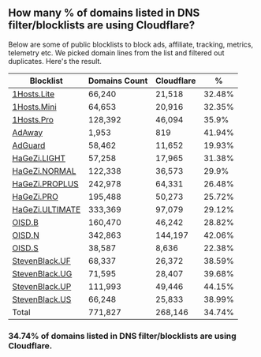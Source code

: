 ## How many % of domains listed in DNS filter/blocklists are using Cloudflare?


Below are some of public blocklists to block ads, affiliate, tracking, metrics, telemetry etc.
We picked domain lines from the list and filtered out duplicates.
Here's the result.


| Blocklist | Domains Count | Cloudflare | % |
| --- | --- | --- | --- |
| [1Hosts.Lite](https://raw.githubusercontent.com/badmojr/1Hosts/master/Lite/hosts.win) | 66,240 | 21,518 | 32.48% |
| [1Hosts.Mini](https://raw.githubusercontent.com/badmojr/1Hosts/master/mini/hosts.win) | 64,653 | 20,916 | 32.35% |
| [1Hosts.Pro](https://raw.githubusercontent.com/badmojr/1Hosts/master/Pro/hosts.win) | 128,392 | 46,094 | 35.9% |
| [AdAway](https://raw.githubusercontent.com/AdAway/adaway.github.io/master/hosts.txt) | 1,953 | 819 | 41.94% |
| [AdGuard](https://adguardteam.github.io/AdGuardSDNSFilter/Filters/filter.txt) | 58,462 | 11,652 | 19.93% |
| [HaGeZi.LIGHT](https://raw.githubusercontent.com/hagezi/dns-blocklists/main/hosts/light.txt) | 57,258 | 17,965 | 31.38% |
| [HaGeZi.NORMAL](https://raw.githubusercontent.com/hagezi/dns-blocklists/main/hosts/multi.txt) | 122,338 | 36,573 | 29.9% |
| [HaGeZi.PROPLUS](https://raw.githubusercontent.com/hagezi/dns-blocklists/main/hosts/pro.plus.txt) | 242,978 | 64,331 | 26.48% |
| [HaGeZi.PRO](https://raw.githubusercontent.com/hagezi/dns-blocklists/main/hosts/pro.txt) | 195,488 | 50,273 | 25.72% |
| [HaGeZi.ULTIMATE](https://raw.githubusercontent.com/hagezi/dns-blocklists/main/hosts/ultimate.txt) | 333,369 | 97,079 | 29.12% |
| [OISD.B](https://big.oisd.nl/dnsmasq) | 160,470 | 46,242 | 28.82% |
| [OISD.N](https://nsfw.oisd.nl/dnsmasq) | 342,863 | 144,197 | 42.06% |
| [OISD.S](https://small.oisd.nl/dnsmasq) | 38,587 | 8,636 | 22.38% |
| [StevenBlack.UF](https://raw.githubusercontent.com/StevenBlack/hosts/master/alternates/fakenews/hosts) | 68,337 | 26,372 | 38.59% |
| [StevenBlack.UG](https://raw.githubusercontent.com/StevenBlack/hosts/master/alternates/gambling/hosts) | 71,595 | 28,407 | 39.68% |
| [StevenBlack.UP](https://raw.githubusercontent.com/StevenBlack/hosts/master/alternates/porn/hosts) | 111,993 | 49,446 | 44.15% |
| [StevenBlack.US](https://raw.githubusercontent.com/StevenBlack/hosts/master/alternates/social/hosts) | 66,248 | 25,833 | 38.99% |
| Total | 771,827 | 268,146 | 34.74% |


### 34.74% of domains listed in DNS filter/blocklists are using Cloudflare.